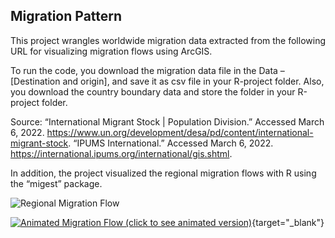 ## Migration Pattern

This project wrangles worldwide migration data extracted from the following URL for visualizing migration flows using ArcGIS. 

To run the code, you download the migration data file in the Data – [Destination and origin], and save it as csv file in your R-project folder. 
Also, you download the country boundary data and store the folder in your R-project folder.

Source:
“International Migrant Stock | Population Division.” Accessed March 6, 2022. https://www.un.org/development/desa/pd/content/international-migrant-stock.
“IPUMS International.” Accessed March 6, 2022. https://international.ipums.org/international/gis.shtml.

In addition, the project visualized the regional migration flows with R using the “migest” package.

![Regional Migration Flow](https://user-images.githubusercontent.com/85015268/158034789-127b33d6-7418-46a8-9f7f-e5dd4d6367ef.png)

[![Animated Migration Flow (click to see animated version)](https://user-images.githubusercontent.com/85015268/158078842-9490324b-f7b4-413c-b6c0-19c8963ba6a3.png)](https://yoji-toriumi.github.io/migration_pattern/migration_mapdeck.html){target="_blank"}
